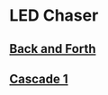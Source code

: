 # LED Chaser

<a href="LED-Chaser/Left-to-RIght" Left to Right>



## Back and Forth



## Cascade 1
